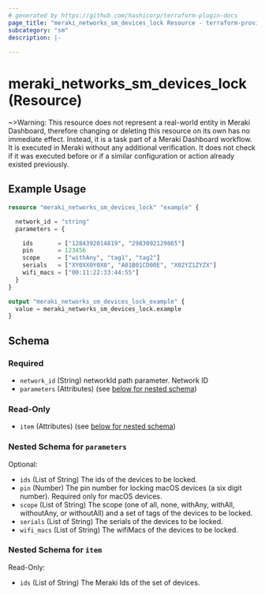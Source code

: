 ```yaml
---
# generated by https://github.com/hashicorp/terraform-plugin-docs
page_title: "meraki_networks_sm_devices_lock Resource - terraform-provider-meraki"
subcategory: "sm"
description: |-
  
---
```


# meraki_networks_sm_devices_lock (Resource)





~>Warning: This resource does not represent a real-world entity in Meraki Dashboard, therefore changing or deleting this resource on its own has no immediate effect. Instead, it is a task part of a Meraki Dashboard workflow. It is executed in Meraki without any additional verification. It does not check if it was executed before or if a similar configuration or action 
already existed previously.


## Example Usage

```terraform
resource "meraki_networks_sm_devices_lock" "example" {

  network_id = "string"
  parameters = {

    ids       = ["1284392014819", "2983092129865"]
    pin       = 123456
    scope     = ["withAny", "tag1", "tag2"]
    serials   = ["XY0XX0Y0X0", "A01B01CD00E", "X02YZ1ZYZX"]
    wifi_macs = ["00:11:22:33:44:55"]
  }
}

output "meraki_networks_sm_devices_lock_example" {
  value = meraki_networks_sm_devices_lock.example
}
```

<!-- schema generated by tfplugindocs -->
## Schema

### Required

- `network_id` (String) networkId path parameter. Network ID
- `parameters` (Attributes) (see [below for nested schema](#nestedatt--parameters))

### Read-Only

- `item` (Attributes) (see [below for nested schema](#nestedatt--item))

<a id="nestedatt--parameters"></a>
### Nested Schema for `parameters`

Optional:

- `ids` (List of String) The ids of the devices to be locked.
- `pin` (Number) The pin number for locking macOS devices (a six digit number). Required only for macOS devices.
- `scope` (List of String) The scope (one of all, none, withAny, withAll, withoutAny, or withoutAll) and a set of tags of the devices to be locked.
- `serials` (List of String) The serials of the devices to be locked.
- `wifi_macs` (List of String) The wifiMacs of the devices to be locked.


<a id="nestedatt--item"></a>
### Nested Schema for `item`

Read-Only:

- `ids` (List of String) The Meraki Ids of the set of devices.
